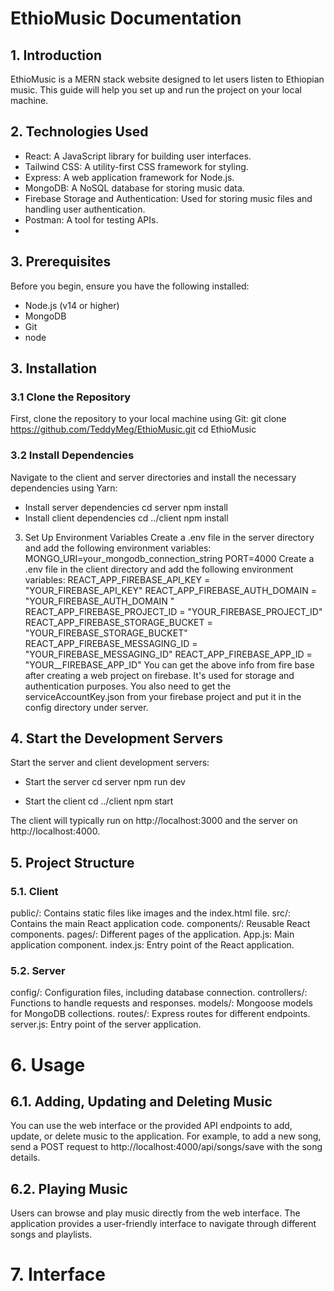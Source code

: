 # EthioMusic Documentation
## 1. Introduction
EthioMusic is a MERN stack website designed to let users listen to Ethiopian music. This guide will help you set up and run the project on your local machine.
## 2. Technologies Used
* React: A JavaScript library for building user interfaces.
* Tailwind CSS: A utility-first CSS framework for styling.
* Express: A web application framework for Node.js.
* MongoDB: A NoSQL database for storing music data.
* Firebase Storage and Authentication: Used for storing music files and handling user authentication.
* Postman: A tool for testing APIs.
* 
## 3. Prerequisites
Before you begin, ensure you have the following installed:

* Node.js (v14 or higher)
* MongoDB
* Git
* node
## 3. Installation
### 3.1 Clone the Repository
First, clone the repository to your local machine using Git:
git clone https://github.com/TeddyMeg/EthioMusic.git
cd EthioMusic
### 3.2 Install Dependencies
Navigate to the client and server directories and install the necessary dependencies using Yarn:
* Install server dependencies
cd server
npm install
* Install client dependencies
cd ../client
npm install
3. Set Up Environment Variables
Create a .env file in the server directory and add the following environment variables:
MONGO_URI=your_mongodb_connection_string
PORT=4000
Create a .env file in the client directory and add the following environment variables:
REACT_APP_FIREBASE_API_KEY = "YOUR_FIREBASE_API_KEY"
REACT_APP_FIREBASE_AUTH_DOMAIN = "YOUR_FIREBASE_AUTH_DOMAIN "
REACT_APP_FIREBASE_PROJECT_ID = "YOUR_FIREBASE_PROJECT_ID"
REACT_APP_FIREBASE_STORAGE_BUCKET = "YOUR_FIREBASE_STORAGE_BUCKET"
REACT_APP_FIREBASE_MESSAGING_ID = "YOUR_FIREBASE_MESSAGING_ID" 
REACT_APP_FIREBASE_APP_ID = "YOUR__FIREBASE_APP_ID"
You can get the above info from fire base after creating a web project on firebase. It's used for storage and authentication purposes. You also need to get the
serviceAccountKey.json from your firebase project and put it in the config directory under server.
## 4. Start the Development Servers
Start the server and client development servers:
* Start the server
cd server
npm run dev

* Start the client
cd ../client
npm start

The client will typically run on http://localhost:3000 and the server on http://localhost:4000.

## 5. Project Structure
### 5.1. Client
public/: Contains static files like images and the index.html file.
src/: Contains the main React application code.
components/: Reusable React components.
pages/: Different pages of the application.
App.js: Main application component.
index.js: Entry point of the React application.
### 5.2. Server
config/: Configuration files, including database connection.
controllers/: Functions to handle requests and responses.
models/: Mongoose models for MongoDB collections.
routes/: Express routes for different endpoints.
server.js: Entry point of the server application.
# 6. Usage
## 6.1. Adding, Updating and Deleting Music
You can use the web interface or the provided API endpoints to add, update, or delete music to the application. For example, to add a new song, send a POST request to http://localhost:4000/api/songs/save with the song details.

## 6.2. Playing Music
Users can browse and play music directly from the web interface. The application provides a user-friendly interface to navigate through different songs and playlists.

# 7. Interface

